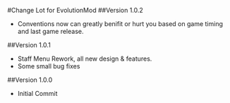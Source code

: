 #Change Lot for EvolutionMod
##Version 1.0.2
- Conventions now can greatly benifit or hurt you based on game timing and last game release.

##Version 1.0.1
- Staff Menu Rework, all new design & features.
- Some small bug fixes

##Version 1.0.0
- Initial Commit
